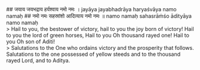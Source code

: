 <section>
<section data-markdown>
## जयाय जयभद्राय हर्यश्वाय नमो नमः ।
jayāya jayabhadrāya haryaśvāya namo namaḥ
## नमो नमः सहस्रांशो आदित्याय नमो नमः ॥
namo namaḥ sahasrāṁśo ādityāya namo namaḥ
</section>
<section data-markdown>
> Hail to you, the bestower of victory, hail to you the joy born of victory! Hail to you the lord of green horses, Hail to you Oh thousand rayed one! Hail to you Oh son of Aditi!
</section>
<section data-markdown>
> Salutations to the One who ordains victory and the prosperity that follows. Salutations to the one possessed of yellow steeds and to the thousand rayed Lord, and to Aditya.
</section>
</section>
